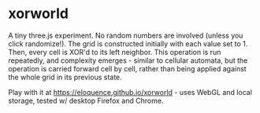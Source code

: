 # xorworld

A tiny three.js experiment. No random numbers are involved (unless you click randomize!).
The grid is constructed initially with each value set to 1. Then, every cell
is XOR'd to its left neighbor. This operation is run repeatedly, and
complexity emerges - similar to cellular automata, but the operation is carried
forward cell by cell, rather than being applied against the whole grid in its
previous state.

Play with it at https://eloquence.github.io/xorworld - uses WebGL and local storage,
tested w/ desktop Firefox and Chrome.
